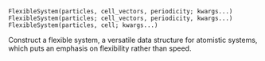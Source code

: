 ```
FlexibleSystem(particles, cell_vectors, periodicity; kwargs...)
FlexibleSystem(particles; cell_vectors, periodicity, kwargs...)
FlexibleSystem(particles, cell; kwargs...)
```

Construct a flexible system, a versatile data structure for atomistic systems, which puts an emphasis on flexibility rather than speed.
